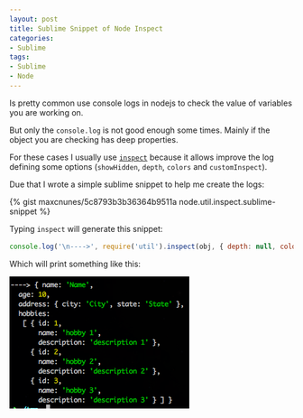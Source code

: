 ```yaml
---
layout: post
title: Sublime Snippet of Node Inspect
categories:
- Sublime
tags:
- Sublime
- Node
---
```


Is pretty common use console logs in nodejs to check the value of variables you are working on.

But only the `console.log` is not good enough some times. Mainly if the object you are checking has deep properties.

For these cases I usually use [`inspect`](http://nodejs.org/api/util.html#util_util_inspect_object_options) because it allows improve the log defining some options (`showHidden`, `depth`, `colors` and `customInspect`).

Due that I wrote a simple sublime snippet to help me create the logs:

{% gist maxcnunes/5c8793b3b36364b9511a node.util.inspect.sublime-snippet %}

Typing `inspect` will generate this snippet:

```js
console.log('\n---->', require('util').inspect(obj, { depth: null, colors: true }));
```

Which will print something like this:

![Node Inspect](/assets/node-inspect.png)